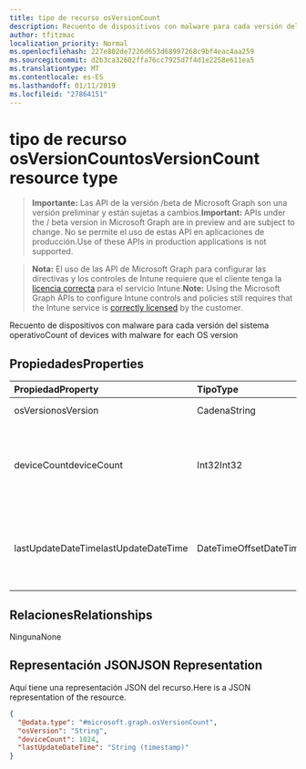 ```yaml
---
title: tipo de recurso osVersionCount
description: Recuento de dispositivos con malware para cada versión del sistema operativo
author: tfitzmac
localization_priority: Normal
ms.openlocfilehash: 227e802de7226d653d68997268c9bf4eac4aa259
ms.sourcegitcommit: d2b3ca32602ffa76cc7925d7f4d1e2258e611ea5
ms.translationtype: MT
ms.contentlocale: es-ES
ms.lasthandoff: 01/11/2019
ms.locfileid: "27864151"
---
```

# <a name="osversioncount-resource-type"></a><span data-ttu-id="e3ac3-103">tipo de recurso osVersionCount</span><span class="sxs-lookup"><span data-stu-id="e3ac3-103">osVersionCount resource type</span></span>

> <span data-ttu-id="e3ac3-104">**Importante:** Las API de la versión /beta de Microsoft Graph son una versión preliminar y están sujetas a cambios.</span><span class="sxs-lookup"><span data-stu-id="e3ac3-104">**Important:** APIs under the / beta version in Microsoft Graph are in preview and are subject to change.</span></span> <span data-ttu-id="e3ac3-105">No se permite el uso de estas API en aplicaciones de producción.</span><span class="sxs-lookup"><span data-stu-id="e3ac3-105">Use of these APIs in production applications is not supported.</span></span>

> <span data-ttu-id="e3ac3-106">**Nota:** El uso de las API de Microsoft Graph para configurar las directivas y los controles de Intune requiere que el cliente tenga la [licencia correcta](https://go.microsoft.com/fwlink/?linkid=839381) para el servicio Intune.</span><span class="sxs-lookup"><span data-stu-id="e3ac3-106">**Note:** Using the Microsoft Graph APIs to configure Intune controls and policies still requires that the Intune service is [correctly licensed](https://go.microsoft.com/fwlink/?linkid=839381) by the customer.</span></span>

<span data-ttu-id="e3ac3-107">Recuento de dispositivos con malware para cada versión del sistema operativo</span><span class="sxs-lookup"><span data-stu-id="e3ac3-107">Count of devices with malware for each OS version</span></span>
## <a name="properties"></a><span data-ttu-id="e3ac3-108">Propiedades</span><span class="sxs-lookup"><span data-stu-id="e3ac3-108">Properties</span></span>
|<span data-ttu-id="e3ac3-109">Propiedad</span><span class="sxs-lookup"><span data-stu-id="e3ac3-109">Property</span></span>|<span data-ttu-id="e3ac3-110">Tipo</span><span class="sxs-lookup"><span data-stu-id="e3ac3-110">Type</span></span>|<span data-ttu-id="e3ac3-111">Description</span><span class="sxs-lookup"><span data-stu-id="e3ac3-111">Description</span></span>|
|:---|:---|:---|
|<span data-ttu-id="e3ac3-112">osVersion</span><span class="sxs-lookup"><span data-stu-id="e3ac3-112">osVersion</span></span>|<span data-ttu-id="e3ac3-113">Cadena</span><span class="sxs-lookup"><span data-stu-id="e3ac3-113">String</span></span>|<span data-ttu-id="e3ac3-114">Versión del sistema operativo</span><span class="sxs-lookup"><span data-stu-id="e3ac3-114">OS version</span></span>|
|<span data-ttu-id="e3ac3-115">deviceCount</span><span class="sxs-lookup"><span data-stu-id="e3ac3-115">deviceCount</span></span>|<span data-ttu-id="e3ac3-116">Int32</span><span class="sxs-lookup"><span data-stu-id="e3ac3-116">Int32</span></span>|<span data-ttu-id="e3ac3-117">Recuento de dispositivos con malware para la versión del sistema operativo</span><span class="sxs-lookup"><span data-stu-id="e3ac3-117">Count of devices with malware for the OS version</span></span>|
|<span data-ttu-id="e3ac3-118">lastUpdateDateTime</span><span class="sxs-lookup"><span data-stu-id="e3ac3-118">lastUpdateDateTime</span></span>|<span data-ttu-id="e3ac3-119">DateTimeOffset</span><span class="sxs-lookup"><span data-stu-id="e3ac3-119">DateTimeOffset</span></span>|<span data-ttu-id="e3ac3-120">Recuento de la marca de hora de la última actualización del dispositivo en UTC</span><span class="sxs-lookup"><span data-stu-id="e3ac3-120">The Timestamp of the last update for the device count in UTC</span></span>|

## <a name="relationships"></a><span data-ttu-id="e3ac3-121">Relaciones</span><span class="sxs-lookup"><span data-stu-id="e3ac3-121">Relationships</span></span>
<span data-ttu-id="e3ac3-122">Ninguna</span><span class="sxs-lookup"><span data-stu-id="e3ac3-122">None</span></span>
## <a name="json-representation"></a><span data-ttu-id="e3ac3-123">Representación JSON</span><span class="sxs-lookup"><span data-stu-id="e3ac3-123">JSON Representation</span></span>
<span data-ttu-id="e3ac3-124">Aquí tiene una representación JSON del recurso.</span><span class="sxs-lookup"><span data-stu-id="e3ac3-124">Here is a JSON representation of the resource.</span></span>
<!-- {
  "blockType": "resource",
  "@odata.type": "microsoft.graph.osVersionCount"
}
-->
``` json
{
  "@odata.type": "#microsoft.graph.osVersionCount",
  "osVersion": "String",
  "deviceCount": 1024,
  "lastUpdateDateTime": "String (timestamp)"
}
```





